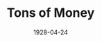 ---
title: Tons of Money
date: 1928-04-24
opening_date: 1928-04-24
closing_date: 1928-04-25
layout: productions
playbill:
Theatre: Theatre Jacksonville
cast:
- Aubrey Henry Maitland Allington: E.S. Beauchamp-Nobbs
- James Chesterman: Francis M. Williams
- George Maitland: George W. Simmons
- Giles: Harry Lewis
- Jean Everard: Laurine Goffin
- Louise Allington: Marguerite Chiasson
- Simpson: Olive Rosenquist
- Henery: J.H. Pratt
- Sprules: Slocum Ball
- Miss Benita Mullett: Annie M. Pratt
crew:
- Director: Paul Stuart Buchanan
- Sets:
  - Anne C. Lalor
  - Irene Von Osthoff
- Props:
  - Mrs. Charles J. Williams, Jr.
  - Mrs. Francis M. Holt
understudies:
orchestra:
---